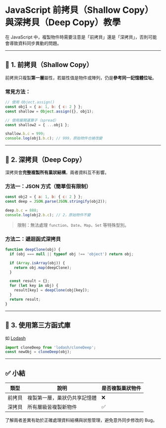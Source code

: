 # JavaScript 前拷貝（Shallow Copy）與深拷貝（Deep Copy）教學

在 JavaScript 中，複製物件時需要注意是「前拷貝」還是「深拷貝」，否則可能會導致資料同步異動的問題。

---

## 🔹 1. 前拷貝（Shallow Copy）

前拷貝只複製**第一層**屬性，若屬性值是物件或陣列，仍是**參考同一記憶體位址**。

### 常見方法：

```js
// 使用 Object.assign()
const obj1 = { a: 1, b: { c: 2 } };
const shallow = Object.assign({}, obj1);

// 使用展開運算子（spread）
const shallow2 = { ...obj1 };

shallow.b.c = 999;
console.log(obj1.b.c); // 999，原始物件也被改變
```

---

## 🔹 2. 深拷貝（Deep Copy）

深拷貝會**完整複製所有巢狀結構**，兩者資料互不影響。

### 方法一：JSON 方式（簡單但有限制）

```js
const obj2 = { a: 1, b: { c: 2 } };
const deep = JSON.parse(JSON.stringify(obj2));

deep.b.c = 888;
console.log(obj2.b.c); // 2，原始物件不變
```

> 限制：無法處理 `function`、`Date`、`Map`、`Set` 等特殊型別。

### 方法二：遞迴函式深拷貝

```js
function deepClone(obj) {
  if (obj === null || typeof obj !== 'object') return obj;

  if (Array.isArray(obj)) {
    return obj.map(deepClone);
  }

  const result = {};
  for (let key in obj) {
    result[key] = deepClone(obj[key]);
  }
  return result;
}
```

---

## 🔹 3. 使用第三方函式庫

如 [Lodash](https://lodash.com/)

```js
import cloneDeep from 'lodash/cloneDeep';
const newObj = cloneDeep(obj);
```

---

## ✅ 小結

| 類型  | 說明             | 是否複製巢狀物件 |
| --- | -------------- | -------- |
| 前拷貝 | 複製第一層，巢狀仍共享記憶體 | ❌        |
| 深拷貝 | 所有層級皆複製新物件     | ✅        |

了解兩者差異有助於正確處理資料結構與狀態管理，避免意外同步修改的 Bug。

